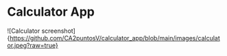 # Calculator App

![Calculator screenshot]{https://github.com/CA2puntosV/calculator_app/blob/main/images/calculator.jpeg?raw=true}
